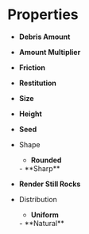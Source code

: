 

# Properties

- **Debris Amount**  
  
- **Amount Multiplier**  
  
- **Friction**  
  
- **Restitution**  
  
- **Size**  
  
- **Height**  
  
- **Seed**  
  
- Shape
  - **Rounded**  
  <desc>
  - **Sharp**  
  <desc>
- **Render Still Rocks**  
  
- Distribution
  - **Uniform**  
  <desc>
  - **Natural**  
  <desc>



